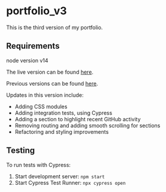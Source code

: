 # portfolio_v3

This is the third version of my portfolio. 

## Requirements
node version v14

The live version can be found [here](https://simon994.github.io/portfolio/).  

Previous versions can be found [here](https://github.com/Simon994/previous_portfolios). 

Updates in this version include:
* Adding CSS modules
* Adding integration tests, using Cypress
* Adding a section to highlight recent GitHub activity
* Removing routing and adding smooth scrolling for sections
* Refactoring and styling improvements

## Testing
To run tests with Cypress: 

1. Start development server: `npm start`
2. Start Cypress Test Runner: `npx cypress open`